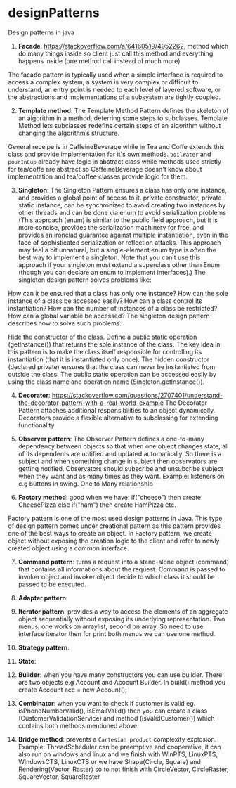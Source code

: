 # designPatterns
Design patterns in java

1. **Facade**: https://stackoverflow.com/a/64160519/4952262, method which do many things inside so client just call this method and everything happens inside (one method call instead of much more)

The facade pattern is typically used when a simple interface is required to access a complex system,
a system is very complex or difficult to understand,
an entry point is needed to each level of layered software, or
the abstractions and implementations of a subsystem are tightly coupled.

2. **Template method**: The Template Method Pattern defines the skeleton
of an algorithm in a method, deferring some steps to
subclasses. Template Method lets subclasses redefine
certain steps of an algorithm without changing the
algorithm’s structure.

General receipe is in CaffeineBeverage while in Tea and Coffe extends this class and provide implementation for it's own methods. `boilWater` and `pourInCup` already have logic in abstract class while methods used strictly for tea/coffe are abstract so CaffeineBeverage doesn't know about implementation and tea/coffee classes provide logic for them.

3. **Singleton**: The Singleton Pattern ensures a class has only one instance, and provides a global point of access to it.
private constructor, private static instance, can be synchronized to avoid creating two instances by other threads and can be done via enum to avoid serialization problems (This approach (enum) is similar to the public field approach, but it is more concise, provides the serialization machinery for free, and provides an ironclad guarantee against multiple instantiation, even in the face of sophisticated serialization or reflection attacks. This approach may feel a bit unnatural, but a single-element enum type is often the best way to implement a singleton. Note that you can’t use this approach if your singleton must extend a superclass other than Enum (though you can declare an enum to implement interfaces).)
The singleton design pattern solves problems like:

How can it be ensured that a class has only one instance?
How can the sole instance of a class be accessed easily?
How can a class control its instantiation?
How can the number of instances of a class be restricted?
How can a global variable be accessed?
The singleton design pattern describes how to solve such problems:

Hide the constructor of the class.
Define a public static operation (getInstance()) that returns the sole instance of the class.
The key idea in this pattern is to make the class itself responsible for controlling its instantiation (that it is instantiated only once).
The hidden constructor (declared private) ensures that the class can never be instantiated from outside the class.
The public static operation can be accessed easily by using the class name and operation name (Singleton.getInstance()).

4. **Decorator**: https://stackoverflow.com/questions/2707401/understand-the-decorator-pattern-with-a-real-world-example
The Decorator Pattern attaches additional responsibilities to an object dynamically. Decorators provide a flexible alternative to subclassing for extending functionality.

5. **Observer pattern**: The Observer Pattern defines a one-to-many dependency between objects so that when one object changes state, all of its dependents are notified and updated automatically.
So there is a subject and when something change in subject then observators are getting notified. Observators should subscribe and unsubcribe subject when they want and as many times as they want. Example: listeners on e.g buttons in swing.
One to Many relationship

6. **Factory method**: good when we have:
if("cheese") then create CheesePizza
else if("ham") then create HamPizza
etc.

Factory pattern is one of the most used design patterns in Java. This type of design pattern comes under creational pattern as this pattern provides one of the best ways to create an object.
In Factory pattern, we create object without exposing the creation logic to the client and refer to newly created object using a common interface.

7. **Command pattern**: turns a request into a stand-alone object (command) that contains all informations about the request. Command is passed to invoker object and invoker object decide to which class it should be passed to be executed.

8. **Adapter pattern**:

9. **Iterator pattern**: provides a way to access the elements of an aggregate object sequentially without exposing its underlying representation.
Two menus, one works on arraylist, second on array. So need to use interface iterator then for print both menus we can use one method.

10. **Strategy pattern**:

11. **State**:

12. **Builder**: when you have many constructors you can use builder. There are two objects e.g Account and Acocunt Builder. In build() method you create Account acc = new Account();

12. **Combinator**: when you want to check if customer is valid eg. isPhoneNumberValid(), isEmailValid() then you can create a class (CustomerValidationService) and method (isValidCustomer()) which contains both methods mentioned above.

13. **Bridge method**: prevents a `Cartesian product` complexity explosion.
Example: ThreadScheduler can be preemptive and cooperative, it can also run on windows and linux and we finish with WinPTS, LinuxPTS, WindowsCTS, LinuxCTS 
or we have Shape(Circle, Square) and Rendering(Vector, Raster) so to not finish with CircleVector, CircleRaster, SquareVector, SquareRaster

